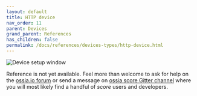 ```yaml
---
layout: default
title: HTTP device
nav_order: 11
parent: Devices
grand_parent: References
has_children: false
permalink: /docs/references/devices-types/http-device.html
---
```


![Device setup window](/score-docs/assets/images/references/devices-types/http-device.png "score device setup")

Reference is not yet available. Feel more than welcome to ask for help on the [ossia.io forum](https://forum.ossia.io) or send a message on [ossia score Gitter channel](https://gitter.im/ossia/score) where you will most likely find a handful of *score* users and developers.